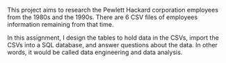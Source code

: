 This project aims to research the  Pewlett Hackard corporation employees from the 1980s and the 1990s. There are 6 CSV files of employees information remaining from that time.

In this assignment, I design the tables to hold data in the CSVs, import the CSVs into a SQL database, and answer questions about the data. In other words, it would be called data engineering and data analysis.

